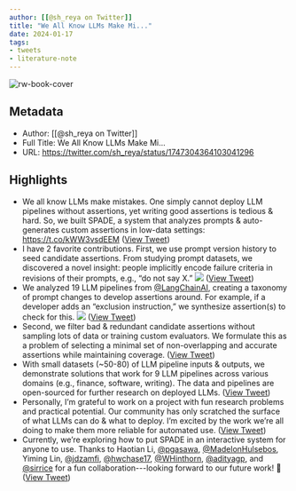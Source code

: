 ```yaml
---
author: [[@sh_reya on Twitter]]
title: "We All Know LLMs Make Mi..."
date: 2024-01-17
tags: 
- tweets
- literature-note
---
```

![rw-book-cover](https://pbs.twimg.com/profile_images/1342529111839944705/hzr44mb5.jpg)

## Metadata
- Author: [[@sh_reya on Twitter]]
- Full Title: We All Know LLMs Make Mi...
- URL: https://twitter.com/sh_reya/status/1747304364103041296

## Highlights
- We all know LLMs make mistakes. One simply cannot deploy LLM pipelines without assertions, yet writing good assertions is tedious & hard. So, we built SPADE, a system that analyzes prompts & auto-generates custom assertions in low-data settings: https://t.co/kWW3vsdEEM ([View Tweet](https://twitter.com/sh_reya/status/1747304364103041296))
- I have 2 favorite contributions. First, we use prompt version history to seed candidate assertions. From studying prompt datasets, we discovered a novel insight: people implicitly encode failure criteria in revisions of their prompts, e.g., “do not say X.” 
  ![](https://pbs.twimg.com/media/GD-q3OSboAAR6p_.jpg) ([View Tweet](https://twitter.com/sh_reya/status/1747304365353001263))
- We analyzed 19 LLM pipelines from <a href="https://twitter.com/LangChainAI">@LangChainAI</a>, creating a taxonomy of prompt changes to develop assertions around. For example, if a developer adds an “exclusion instruction,” we synthesize assertion(s) to check for this. 
  ![](https://pbs.twimg.com/media/GD-q_iraAAAwWy6.jpg) ([View Tweet](https://twitter.com/sh_reya/status/1747304367752114343))
- Second, we filter bad & redundant candidate assertions without sampling lots of data or training custom evaluators. We formulate this as a problem of selecting a minimal set of non-overlapping and accurate assertions while maintaining coverage. ([View Tweet](https://twitter.com/sh_reya/status/1747304369513800031))
- With small datasets (~50-80) of LLM pipeline inputs & outputs, we demonstrate solutions that work for 9 LLM pipelines across various domains (e.g., finance, software, writing). The data and pipelines are open-sourced for further research on deployed LLMs. ([View Tweet](https://twitter.com/sh_reya/status/1747304370683977803))
- Personally, I’m grateful to work on a project with fun research problems and practical potential. Our community has only scratched the surface of what LLMs can do & what to deploy. I’m excited by the work we’re all doing to make them more reliable for automated use. ([View Tweet](https://twitter.com/sh_reya/status/1747304371841577110))
- Currently, we’re exploring how to put SPADE in an interactive system for anyone to use. Thanks to Haotian Li, <a href="https://twitter.com/pgasawa">@pgasawa</a>, <a href="https://twitter.com/MadelonHulsebos">@MadelonHulsebos</a>, Yiming Lin, <a href="https://twitter.com/jdzamfi">@jdzamfi</a>, <a href="https://twitter.com/hwchase17">@hwchase17</a>, <a href="https://twitter.com/WHinthorn">@WHinthorn</a>, <a href="https://twitter.com/adityagp">@adityagp</a>, and <a href="https://twitter.com/sirrice">@sirrice</a> for a fun collaboration---looking forward to our future work! 🥳 ([View Tweet](https://twitter.com/sh_reya/status/1747304373087277141))
